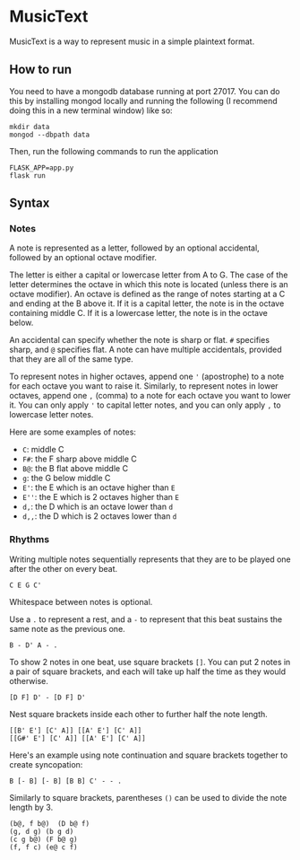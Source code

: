 # MusicText
MusicText is a way to represent music in a simple plaintext
format.

## How to run
You need to have a mongodb database running at port 27017.
You can do this by installing mongod locally
and running the following (I recommend doing this in a new terminal
window) like so:
```
mkdir data
mongod --dbpath data
```

Then, run the following commands to run the application
```
FLASK_APP=app.py
flask run
```

## Syntax
### Notes
A note is represented as a letter, followed by an optional
accidental, followed by an optional octave modifier.

The letter is either a capital or lowercase letter from A
to G. The case of the letter determines the octave in which
this note is located (unless there is an octave modifier). An
octave is defined as the range of notes starting at a C and
ending at the B above it. If it is a capital letter, the note
is in the octave containing middle C. If it is a lowercase
letter, the note is in the octave below.

An accidental can specify whether the note is sharp or flat.
`#` specifies sharp, and `@` specifies flat. A note can have
multiple accidentals, provided that they are all of the same
type.

To represent notes in higher octaves, append one `'`
(apostrophe) to a note for each octave you want to raise it.
Similarly, to represent notes in lower octaves, append one
`,` (comma) to a note for each octave you want to lower it.
You can only apply `'` to capital letter notes, and you can
only apply `,` to lowercase letter notes.

Here are some examples of notes:
* `C`: middle C
* `F#`: the F sharp above middle C
* `B@`: the B flat above middle C
* `g`: the G below middle C
* `E'`: the E which is an octave higher than `E`
* `E''`: the E which is 2 octaves higher than `E`
* `d,`: the D which is an octave lower than `d`
* `d,,`: the D which is 2 octaves lower than `d`

### Rhythms
Writing multiple notes sequentially represents that they are
to be played one after the other on every beat.
```
C E G C'
```
Whitespace between notes is optional.

Use a `.` to represent a rest, and a `-` to represent that
this beat sustains the same note as the previous one.
```
B - D' A - .
```

To show 2 notes in one beat, use square brackets `[]`. You
can put 2 notes in a pair of square brackets, and each will
take up half the time as they would otherwise.
```
[D F] D' - [D F] D'
```

Nest square brackets inside each other to further
half the note length.
```
[[B' E'] [C' A]] [[A' E'] [C' A]]
[[G#' E'] [C' A]] [[A' E'] [C' A]]
```

Here's an example using note continuation and square brackets
together to create syncopation:
```
B [- B] [- B] [B B] C' - - .
```

Similarly to square brackets, parentheses `()` can be used
to divide the note length by 3.
```
(b@, f b@)  (D b@ f)
(g, d g) (b g d)
(c g b@) (F b@ g)
(f, f c) (e@ c f)
```